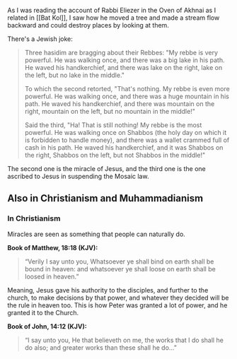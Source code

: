 As I was reading the account of Rabbi Eliezer in the Oven of Akhnai as I related in [[Bat Kol]], I saw how he moved a tree and made a stream flow backward and could destroy places by looking at them.

There's a Jewish joke:

> Three hasidim are bragging about their Rebbes: "My rebbe is very powerful. He was walking once, and there was a big lake in his path. He waved his handkerchief, and there was lake on the right, lake on the left, but no lake in the middle."
> 
> To which the second retorted, "That's nothing. My rebbe is even more powerful. He was walking once, and there was a huge mountain in his path. He waved his handkerchief, and there was mountain on the right, mountain on the left, but no mountain in the middle!"
> 
> Said the third, "Ha! That is still nothing! My rebbe is the most powerful. He was walking once on Shabbos (the holy day on which it is forbidden to handle money), and there was a wallet crammed full of cash in his path. He waved his handkerchief, and it was Shabbos on the right, Shabbos on the left, but not Shabbos in the middle!"

The second one is the miracle of Jesus, and the third one is the one ascribed to Jesus in suspending the Mosaic law.

## Also in Christianism and Muhammadianism

### In Christianism

Miracles are seen as something that people can naturally do.

**Book of Matthew, 18:18 (KJV):**

> “Verily I say unto you, Whatsoever ye shall bind on earth shall be bound in heaven: and whatsoever ye shall loose on earth shall be loosed in heaven.”

Meaning, Jesus gave his authority to the disciples, and further to the church, to make decisions by that power, and whatever they decided will be the rule in heaven too. This is how Peter was granted a lot of power, and he granted it to the Church.

**Book of John, 14:12 (KJV):**

> “I say unto you, He that believeth on me, the works that I do shall he do also; and greater works than these shall he do…”



